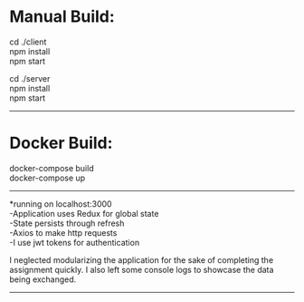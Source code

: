 <h1> Manual Build:</h1>

cd ./client <br/>
npm install <br/>
npm start   <br/>

cd ./server <br/>
npm install <br/>
npm start <br/>

************
<h1>Docker Build:</h1>
docker-compose build <br/>
docker-compose up <br/>



************
*running on localhost:3000 <br/>
-Application uses Redux for global state  <br/>
-State persists through refresh  <br/>
-Axios to make http requests  <br/>
-I use jwt tokens for authentication  <br/>

I neglected modularizing the application for the sake of completing the assignment quickly. I also left some console logs to showcase the data being exchanged.
************
